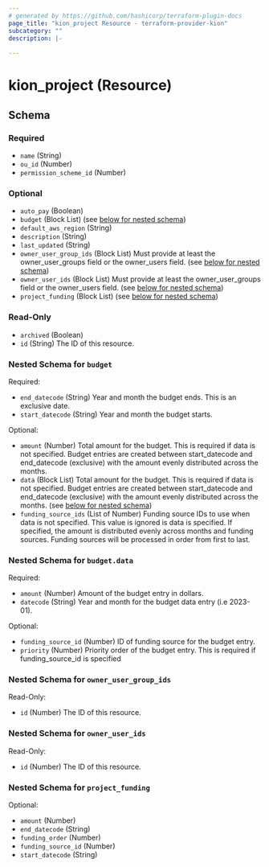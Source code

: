 ```yaml
---
# generated by https://github.com/hashicorp/terraform-plugin-docs
page_title: "kion_project Resource - terraform-provider-kion"
subcategory: ""
description: |-
  
---
```


# kion_project (Resource)





<!-- schema generated by tfplugindocs -->
## Schema

### Required

- `name` (String)
- `ou_id` (Number)
- `permission_scheme_id` (Number)

### Optional

- `auto_pay` (Boolean)
- `budget` (Block List) (see [below for nested schema](#nestedblock--budget))
- `default_aws_region` (String)
- `description` (String)
- `last_updated` (String)
- `owner_user_group_ids` (Block List) Must provide at least the owner_user_groups field or the owner_users field. (see [below for nested schema](#nestedblock--owner_user_group_ids))
- `owner_user_ids` (Block List) Must provide at least the owner_user_groups field or the owner_users field. (see [below for nested schema](#nestedblock--owner_user_ids))
- `project_funding` (Block List) (see [below for nested schema](#nestedblock--project_funding))

### Read-Only

- `archived` (Boolean)
- `id` (String) The ID of this resource.

<a id="nestedblock--budget"></a>
### Nested Schema for `budget`

Required:

- `end_datecode` (String) Year and month the budget ends. This is an exclusive date.
- `start_datecode` (String) Year and month the budget starts.

Optional:

- `amount` (Number) Total amount for the budget. This is required if data is not specified. Budget entries are created between start_datecode and end_datecode (exclusive) with the amount evenly distributed across the months.
- `data` (Block List) Total amount for the budget. This is required if data is not specified. Budget entries are created between start_datecode and end_datecode (exclusive) with the amount evenly distributed across the months. (see [below for nested schema](#nestedblock--budget--data))
- `funding_source_ids` (List of Number) Funding source IDs to use when data is not specified. This value is ignored is data is specified. If specified, the amount is distributed evenly across months and funding sources. Funding sources will be processed in order from first to last.

<a id="nestedblock--budget--data"></a>
### Nested Schema for `budget.data`

Required:

- `amount` (Number) Amount of the budget entry in dollars.
- `datecode` (String) Year and month for the budget data entry (i.e 2023-01).

Optional:

- `funding_source_id` (Number) ID of funding source for the budget entry.
- `priority` (Number) Priority order of the budget entry. This is required if funding_source_id is specified



<a id="nestedblock--owner_user_group_ids"></a>
### Nested Schema for `owner_user_group_ids`

Read-Only:

- `id` (Number) The ID of this resource.


<a id="nestedblock--owner_user_ids"></a>
### Nested Schema for `owner_user_ids`

Read-Only:

- `id` (Number) The ID of this resource.


<a id="nestedblock--project_funding"></a>
### Nested Schema for `project_funding`

Optional:

- `amount` (Number)
- `end_datecode` (String)
- `funding_order` (Number)
- `funding_source_id` (Number)
- `start_datecode` (String)


